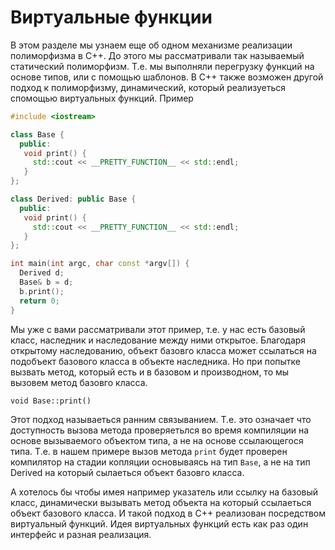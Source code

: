 # Виртуальные функции
В этом разделе мы узнаем еще об одном механизме реализации полиморфизма в С++. До этого мы рассматривали так называемый статический полиморфизм. Т.е. мы выполняли перегрузку функций на основе типов, или с помощью шаблонов. В С++ также возможен другой подход к полиморфизму, динамический, который реализуеться спомощью виртуальных функций.
Пример
```cpp
#include <iostream>

class Base {
  public:
   void print() {
     std::cout << __PRETTY_FUNCTION__ << std::endl;
   }
};

class Derived: public Base {
  public:
   void print() {
     std::cout << __PRETTY_FUNCTION__ << std::endl;
   }
};

int main(int argc, char const *argv[]) {
  Derived d;
  Base& b = d;
  b.print();
  return 0;
}

```

Мы уже с вами рассматривали этот пример, т.е. у нас есть базовый класс, наследник и наследование между ними открытое. Благодаря открытому наследованию, объект базовго класса может ссылаться на подобъект базового класса в объекте наследника. Но при попытке вызвать метод, который есть и в базовом и производном, то мы вызовем метод базовго класса.
```
void Base::print()
```

Этот подход называеться ранним связыванием. Т.е. это означает что доступность вызова метода проверяетьлся во время компиляции на основе вызываемого объектом типа, а не на основе ссылающегося типа. Т.е. в нашем примере вызов метода `print` будет проверен компилятор на стадии копляции основываясь на тип `Base`, а не на тип Derived на который сылаеться объект базовго класса.

А хотелось бы чтобы имея например указатель или ссылку на базовый класс, динамически вызывать метод объекта на который ссылаеться объект базового класса. И такой подход в С++ реализован посредством виртуальный функций. Идея виртуальных функций есть как раз один интерфейс и разная реализация.
